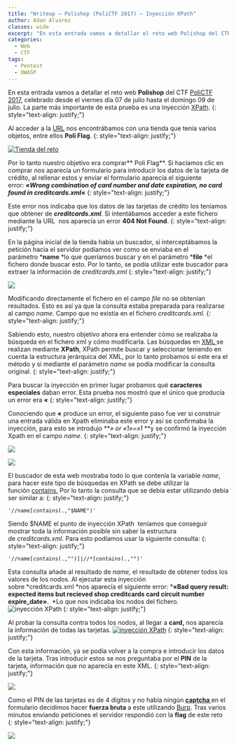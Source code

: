 ```yaml
---
title: "Writeup – Polishop (PoliCTF 2017) – Inyección XPath"
author: Adan Alvarez
classes: wide
excerpt: "En esta entrada vamos a detallar el reto web Polishop del CTF PoliCTF 2017, celebrado desde el viernes día 07 de julio hasta el domingo 09 de julio. La parte más importante de esta prueba es una inyección XPath."
categories:
  - Web
  - CTF
tags:
  - Pentest
  - OWASP
---
```

En esta entrada vamos a detallar el reto web **Polishop** del CTF [PoliCTF 2017](https://ctftime.org/event/425), celebrado desde el viernes día 07 de julio hasta el domingo 09 de julio. La parte más importante de esta prueba es una inyección [XPath](https://www.owasp.org/index.php/XPATH_Injection).
{: style="text-align: justify;"}

Al acceder a la [URL](http://polishop.chall.polictf.it/) nos encontrábamos con una tienda que tenía varios objetos, entre ellos **Poli Flag**.
{: style="text-align: justify;"}

[![Tienda del reto](https://donttouchmynet.github.io/assets/images/old/tienda-300x281.png)](https://donttouchmynet.github.io/assets/images/old/tienda.png)

Por lo tanto nuestro objetivo era comprar** Poli Flag**. Si hacíamos clic en comprar nos aparecía un formulario para introducir los datos de la tarjeta de crédito, al rellenar estos y enviar el formulario aparecía el siguiente error: ***«Wrong combination of card number and date expiration, no card found in creditcards.xml*«**
{: style="text-align: justify;"}

Este error nos indicaba que los datos de las tarjetas de crédito los teníamos que obtener de ***creditcards.xml***. Si intentábamos acceder a este fichero mediante la URL  nos aparecía un error **404 Not Found**.
{: style="text-align: justify;"}

En la página inicial de la tienda había un buscador, si interceptábamos la petición hacia el servidor podíamos ver como se enviaba en el parámetro ***name** *lo que queríamos buscar y en el parámetro ***file** *el fichero donde buscar esto. Por lo tanto, se podía utilizar este buscador para extraer la información de *creditcards.xml*
{: style="text-align: justify;"}

[![](https://donttouchmynet.github.io/assets/images/old/poliqueryxml-300x60.png)](https://donttouchmynet.github.io/assets/images/old/poliqueryxml.png)

Modificando directamente el fichero en el campo *file* no se obtenían resultados. Esto es así ya que la consulta estaba preparada para realizarse al campo *name*. Campo que no existía en el fichero *creditcards.xml.*
{: style="text-align: justify;"}

Sabiendo esto, nuestro objetivo ahora era entender cómo se realizaba la búsqueda en el fichero xml y cómo modificarla. Las búsquedas en [XML ](https://www.w3.org/XML/)se realizan mediante **XPath**, XPath permite buscar y seleccionar teniendo en cuenta la estructura jerárquica del XML, por lo tanto probamos si este era el método y si mediante el parámetro *name* se podía modificar la consulta original.
{: style="text-align: justify;"}

Para buscar la inyección en primer lugar probamos qué **caracteres especiales** daban error. Esta prueba nos mostró que el único que producía un error era **«**
{: style="text-align: justify;"}

Conociendo que **«** produce un error, el siguiente paso fue ver si construir una entrada válida en Xpath eliminaba este error y así se confirmaba la inyección, para esto se introdujo ***» or «1»=»1* **y se confirmó la inyección Xpath en el campo *name*.
{: style="text-align: justify;"}

[![](https://donttouchmynet.github.io/assets/images/old/inyeccionko-300x101.png)](https://donttouchmynet.github.io/assets/images/old/inyeccionko.png)

[![](https://donttouchmynet.github.io/assets/images/old/inyeccionok-300x102.png)](https://donttouchmynet.github.io/assets/images/old/inyeccionok.png)

El buscador de esta web mostraba todo lo que contenía la variable *name*, para hacer este tipo de búsquedas en XPath se debe utilizar la función [contains.](https://developer.mozilla.org/en-US/docs/Web/XPath/Functions/contains) Por lo tanto la consulta que se debía estar utilizando debía ser similar a:
{: style="text-align: justify;"}
```
'//name[contains(.,"$NAME")'
```
Siendo $NAME el punto de inyección XPath  teníamos que conseguir mostrar toda la información posible sin saber la estructura de *creditcards.xml*. Para esto podíamos usar la siguiente consulta:
{: style="text-align: justify;"}
```
'//name[contains(.,"")]|//*[contains(.,"")'
```
Esta consulta añade al resultado de *name,* el resultado de obtener todos los valores de los nodos. Al ejecutar esta inyección sobre *creditcards.xml *nos aparecía el siguiente error: ***«Bad query result: expected items but recieved shop creditcards card circuit number expire_date»**.  *Lo que nos indicaba los nodos del fichero.
![inyección XPath](https://donttouchmynet.github.io/assets/images/old/inyeccioncards-300x126.png "inyección XPath")
{: style="text-align: justify;"}

Al probar la consulta contra todos los nodos, al llegar a **card,** nos aparecía la información de todas las tarjetas.
[![inyección XPath](https://donttouchmynet.github.io/assets/images/old/inyeccioncardsok-300x98.png "inyección XPath")](https://donttouchmynet.github.io/assets/images/old/inyeccioncardsok.png)
{: style="text-align: justify;"}

Con esta información, ya se podía volver a la compra e introducir los datos de la tarjeta. Tras introducir estos se nos preguntaba por el **PIN** de la tarjeta, información que no aparecía en este XML.
{: style="text-align: justify;"}

[![](https://donttouchmynet.github.io/assets/images/old/pin-1-300x174.png)](https://donttouchmynet.github.io/assets/images/old/pin-1.png)

Como el PIN de las tarjetas es de 4 dígitos y no había ningún [**captcha** ](https://es.wikipedia.org/wiki/Captcha)en el formulario decidimos hacer **fuerza bruta** a este utilizando [Burp](https://portswigger.net/burp/). Tras varios minutos enviando peticiones el servidor respondió con la **flag** de este reto
{: style="text-align: justify;"}

[![](https://donttouchmynet.github.io/assets/images/old/bruteforce-300x183.png)](https://donttouchmynet.github.io/assets/images/old/bruteforce.png)